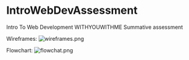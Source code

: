 # IntroWebDevAssessment
 Intro To Web Development WITHYOUWITHME Summative assessment

Wireframes:
![wireframes.png](..%2F..%2F..%2FDesktop%2Fwireframes.png)

Flowchart:
![flowchat.png](..%2F..%2F..%2FDesktop%2Fflowchat.png)